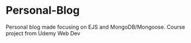 # Personal-Blog
Personal blog made focusing on EJS and MongoDB/Mongoose. Course project from Udemy Web Dev
